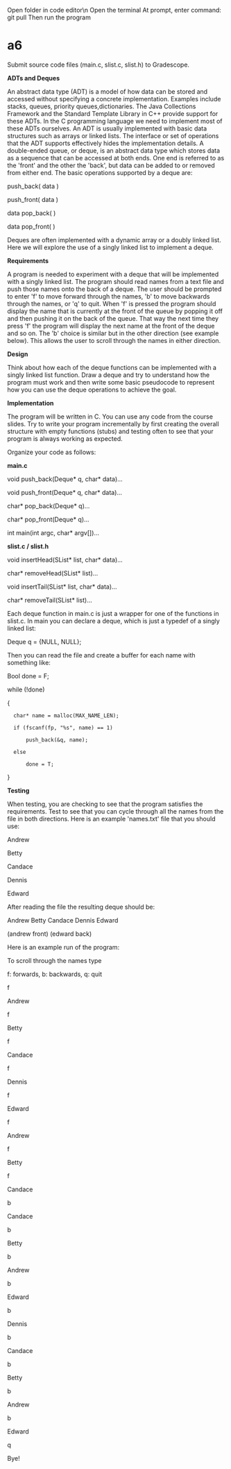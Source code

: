 Open folder <a6> in code editor\n
Open the terminal
At prompt, enter command: git pull
Then run the program

# a6
Submit source code files (main.c, slist.c, slist.h) to Gradescope.

**ADTs and Deques**

An abstract data type (ADT) is a model of how data can be stored and accessed without specifying a concrete implementation. Examples include stacks, queues, priority queues,dictionaries. The Java Collections Framework and the Standard Template Library in C++ provide support for these ADTs. In the C programming language we need to implement most of these ADTs ourselves. An ADT is usually implemented with basic data structures such as arrays or linked lists. The interface or set of operations that the ADT supports effectively hides the implementation details.
A double-ended queue, or deque, is an abstract data type which stores data as a sequence that can be accessed at both ends. One end is referred to as the 'front' and the other the 'back', but data can be added to or removed from either end. The basic operations supported by a deque are:

  push_back( data )
  
  push_front( data )
  
  data pop_back( )
  
  data pop_front( )
  
Deques are often implemented with a dynamic array or a doubly linked list. Here we will explore the use of a singly linked list to implement a deque.

**Requirements**

A program is needed to experiment with a deque that will be implemented with a singly linked list. The program should read names from a text file and push those names onto the back of a deque. The user should be prompted to enter 'f' to move forward through the names, 'b' to move backwards through the names, or 'q' to quit. When 'f' is pressed the program should display the name that is currently at the front of the queue by popping it off and then pushing it on the back of the queue. That way the next time they press 'f' the program will display the next name at the front of the deque and so on. The 'b' choice is similar but in the other direction (see example below). This allows the user to scroll through the names in either direction.

**Design**

Think about how each of the deque functions can be implemented with a singly linked list function. Draw a deque and try to understand how the program must work and then write some basic pseudocode to represent how you can use the deque operations to achieve the goal.

**Implementation**

The program will be written in C. You can use any code from the course slides. Try to write your program incrementally by first creating the overall structure with empty functions (stubs) and testing often to see that your program is always working as expected.

Organize your code as follows:

**main.c**

 void push_back(Deque* q, char* data)...
 
 void push_front(Deque* q, char* data)...
 
 char* pop_back(Deque* q)...
 
 char* pop_front(Deque* q)...
 
 int main(int argc, char* argv[])...

**slist.c / slist.h**

void insertHead(SList* list, char* data)...

char* removeHead(SList* list)...

void insertTail(SList* list, char* data)...

char* removeTail(SList* list)...

Each deque function in main.c is just a wrapper for one of the functions in slist.c. In main you can declare a deque, which is just a typedef of a singly linked list:

  Deque q = {NULL, NULL};

Then you can read the file and create a buffer for each name with something like:


  Bool done = F;
  
  while (!done)
  
  {
  
      char* name = malloc(MAX_NAME_LEN);
      
      if (fscanf(fp, "%s", name) == 1)
      
          push_back(&q, name);
          
      else
      
          done = T;
          
  }
  
  
**Testing**

When testing, you are checking to see that the program satisfies the requirements. Test to see that you can cycle through all the names from the file in both directions.
Here is an example 'names.txt' file that you should use:


  Andrew

  Betty

  Candace

  Dennis

  Edward
  

After reading the file the resulting deque should be:

Andrew    Betty    Candace    Dennis    Edward

(andrew front)                                 (edward back)

Here is an example run of the program:

To scroll through the names type

f: forwards, b: backwards, q: quit

f

Andrew

f

Betty

f

Candace

f

Dennis

f

Edward

f

Andrew

f

Betty

f

Candace

b

Candace

b

Betty

b

Andrew

b

Edward

b

Dennis

b

Candace

b

Betty

b

Andrew

b

Edward

q

Bye!
